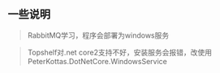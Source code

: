 ## 一些说明

> RabbitMQ学习，程序会部署为windows服务

> Topshelf对.net core2支持不好，安装服务会报错，改使用PeterKottas.DotNetCore.WindowsService

